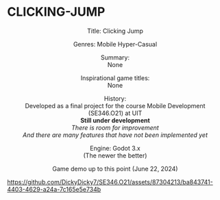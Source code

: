 # CLICKING-JUMP

<p align="center">
Title: Clicking Jump
</p>
<p align="center">
Genres: Mobile Hyper-Casual
</p>
<p align="center">
Summary:<br/>None
</p>
<p align="center">
Inspirational game titles:<br/>None
</p>
<p align="center">
History:<br/>Developed as a final project for the course Mobile Development (SE346.O21) at UIT<br/><b>Still under development</b><br/><i>There is room for improvement</i><br/><i>And there are many features that have not been implemented yet</i>
</p>
<p align="center">
Engine: Godot 3.x<br/>(The newer the better)
</p>
<p align="center">
Game demo up to this point (June 22, 2024)<br/>
  
https://github.com/DickyDicky7/SE346.O21/assets/87304213/ba843741-4403-4629-a24a-7c165e5e734b

</p>
